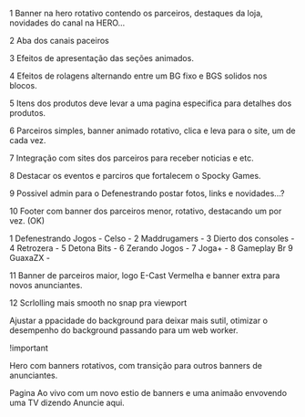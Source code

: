 1 Banner na hero rotativo contendo os parceiros, destaques da loja, novidades do canal na HERO...

2 Aba dos canais paceiros

3 Efeitos de apresentação das seções animados.

4 Efeitos de rolagens alternando entre um BG fixo e BGS solidos nos blocos.

5 Itens dos produtos deve levar a uma pagina especifica para detalhes dos produtos.

6 Parceiros simples, banner animado rotativo, clica e leva para o site, um de cada vez.

7 Integração com sites dos parceiros para receber noticias e etc.

8 Destacar os eventos e parciros que fortalecem o Spocky Games.

9 Possivel admin para o Defenestrando postar fotos, links e novidades...?

10 Footer com banner dos parceiros menor, rotativo, destacando um por vez. (OK)

1 Defenestrando Jogos - Celso -
2 Maddrugamers - 
3 Dierto dos consoles - 
4 Retrozera -
5 Detona Bits - 
6 Zerando Jogos -
7 Joga+ - 
8 Gameplay Br
9 GuaxaZX - 

11 Banner de parceiros maior, logo E-Cast Vermelha e banner extra para novos anunciantes.

12 Scrlolling mais smooth no snap pra viewport


Ajustar a ppacidade do background para deixar mais sutil, otimizar o desempenho do background passando para um web worker.


!important

Hero com banners rotativos, com transição para outros banners de anunciantes.

Pagina Ao vivo com um novo estio de banners e uma animaão envovendo uma TV dizendo Anuncie aqui.
